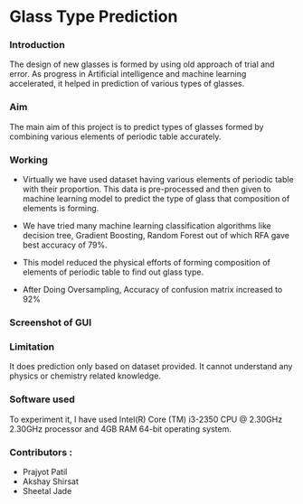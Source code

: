 # Glass Type Prediction

### Introduction

The design of new glasses is formed by using old approach of trial and error. As progress in Artificial intelligence and machine learning accelerated, it helped in prediction of various types of glasses. 

### Aim
The main aim of this project is to predict types of glasses formed by combining various elements of periodic table accurately. 

### Working
* Virtually we have used dataset having various elements of periodic table with their proportion. This data is pre-processed and then given to machine learning model to predict the type of glass that composition of elements is forming. 

* We have tried many machine learning classification algorithms like decision tree, Gradient Boosting, Random Forest out of which RFA gave best accuracy of 79%. 

* This model reduced the physical efforts of forming composition of elements of periodic table to find out glass type.
* After Doing Oversampling, Accuracy of confusion matrix increased to 92% 

### Screenshot of GUI

### Limitation 
It does prediction only based on dataset provided. It cannot understand any physics or chemistry related knowledge. 

### Software used

To experiment it, I have used Intel(R) Core (TM) i3-2350 CPU @ 2.30GHz 2.30GHz processor and 4GB RAM 64-bit operating system. 

### Contributors :
  * Prajyot Patil
  * Akshay Shirsat
  * Sheetal Jade
  
